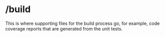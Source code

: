 # /build

This is where supporting files for the build process go, for example, code coverage reports that are generated from the unit tests.